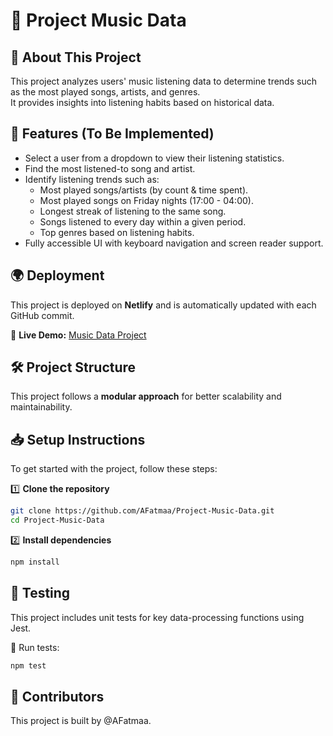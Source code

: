# 🎵 Project Music Data

## 📌 About This Project

This project analyzes users' music listening data to determine trends such as the most played songs, artists, and genres.  
It provides insights into listening habits based on historical data.

## 🚀 Features (To Be Implemented)

- Select a user from a dropdown to view their listening statistics.
- Find the most listened-to song and artist.
- Identify listening trends such as:
  - Most played songs/artists (by count & time spent).
  - Most played songs on Friday nights (17:00 - 04:00).
  - Longest streak of listening to the same song.
  - Songs listened to every day within a given period.
  - Top genres based on listening habits.
- Fully accessible UI with keyboard navigation and screen reader support.

## 🌍 Deployment

This project is deployed on **Netlify** and is automatically updated with each GitHub commit.

🔗 **Live Demo:** [Music Data Project](https://music-data-project.netlify.app/)

## 🛠️ Project Structure

This project follows a **modular approach** for better scalability and maintainability.

## 📥 Setup Instructions

To get started with the project, follow these steps:

1️⃣ **Clone the repository**

```bash
git clone https://github.com/AFatmaa/Project-Music-Data.git
cd Project-Music-Data
```

2️⃣ **Install dependencies**

```bash
npm install
```

## 🧪 Testing

This project includes unit tests for key data-processing functions using Jest.

🔹 Run tests:

```bash
npm test
```

## 🙌 Contributors

This project is built by @AFatmaa.
